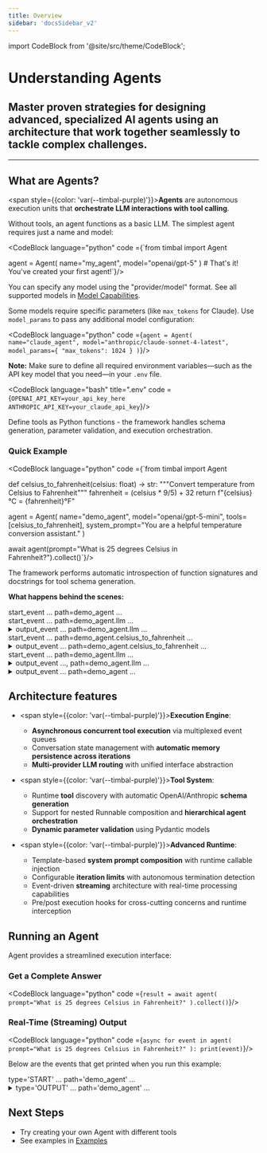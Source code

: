 ```yaml
---
title: Overview
sidebar: 'docsSidebar_v2'
---
```

import CodeBlock from '@site/src/theme/CodeBlock';


# Understanding Agents
<h2 className="subtitle" style={{marginTop: '-17px', fontSize: '1.1rem', fontWeight: 'normal'}}>
Master proven strategies for designing advanced, specialized AI agents using an architecture that work together seamlessly to tackle complex challenges.
</h2>

---

## What are Agents?

<span style={{color: 'var(--timbal-purple)'}}><strong>Agents</strong></span> are autonomous execution units that **orchestrate LLM interactions with tool calling**. 

Without tools, an agent functions as a basic LLM. The simplest agent requires just a name and model:

<CodeBlock language="python" code ={`from timbal import Agent

agent = Agent(
    name="my_agent",
    model="openai/gpt-5"
)  # That's it! You've created your first agent!`}/>

You can specify any model using the "provider/model" format. See all supported models in [Model Capabilities](/getting-started/model_capabilities).

Some models require specific parameters (like `max_tokens` for Claude). Use `model_params` to pass any additional model configuration: 

<CodeBlock language="python" code ={`agent = Agent(
    name="claude_agent",
    model="anthropic/claude-sonnet-4-latest",
    model_params={
        "max_tokens": 1024
    }
)`}/>

**Note:** Make sure to define all required environment variables—such as the API key model that you need—in your `.env` file.

<CodeBlock language="bash" title=".env" code ={`OPENAI_API_KEY=your_api_key_here
ANTHROPIC_API_KEY=your_claude_api_key`}/>

Define tools as Python functions - the framework handles schema generation, parameter validation, and execution orchestration.

### Quick Example

<CodeBlock language="python" code ={`from timbal import Agent

def celsius_to_fahrenheit(celsius: float) -> str:
    """Convert temperature from Celsius to Fahrenheit"""
    fahrenheit = (celsius * 9/5) + 32
    return f"{celsius}°C = {fahrenheit}°F"

agent = Agent(
    name="demo_agent",
    model="openai/gpt-5-mini",
    tools=[celsius_to_fahrenheit],
    system_prompt="You are a helpful temperature conversion assistant."
)

await agent(prompt="What is 25 degrees Celsius in Fahrenheit?").collect()`}/>

The framework performs automatic introspection of function signatures and docstrings for tool schema generation.

**What happens behind the scenes:**

<div className="log-step-static">
  start_event ... path=demo_agent ...
</div>

<div className="log-step-static">
  start_event ... path=demo_agent.llm ...
</div>

<details className="log-step-collapsible">
<summary>
  output_event ... path=demo_agent.llm ...
</summary>
<CodeBlock language="bash" code={`output_event ...
    path=demo_agent.llm 
    input={
      'model': 'openai/gpt-5-mini', 
      'messages': [
        {'role': 'user', 'content': [
          {'type': 'text', 
          'text': 'How many fahrenheit are 25 celsius'
          }]
        }
      ],
      'system_prompt': 'You are a helpful temperature conversion assistant.',
      'tools': [
        {'name': 'celsius_to_fahrenheit',
        'description': '', 
        'input_schema': 
          {'properties': 
            {'celsius': {'title': 'Celsius', 'type': 'number'}},
          'required': ['celsius'],
          'title': 'CelsiusToFahrenheitParams',
          'type': 'object'
          }
        }
      ]
    }
    output={
      'role': 'assistant',
      'content': [
        {'type': 'tool_use',
        'id': '068b03c99cbe760c80003d233f0cc50f',
        'name': 'celsius_to_fahrenheit',
        'input': {'celsius': 25}
        }
      ]
    }
    usage={'gpt-5-mini-2025-08-07:input_text_tokens': 141, 'gpt-5-mini-2025-08-07:output_text_tokens': 91}
    ...`}/>
</details>

<div className="log-step-static">
  start_event ... path=demo_agent.celsius_to_fahrenheit ...
</div>

<details className="log-step-collapsible">
<summary>
  output_event ... path=demo_agent.celsius_to_fahrenheit ...
</summary>
<CodeBlock language="bash" code={`output_event ...
    path=demo_agent.celsius_to_fahrenheit
    input={'celsius': 25}
    output='25.0°C = 77.0°F'
    ...`}/>
</details>

<div className="log-step-static">
  start_event ... path=demo_agent.llm ...
</div>

<details className="log-step-collapsible">
<summary>
  output_event ..., path=demo_agent.llm ...
</summary>
<CodeBlock language="bash" code={`output_event ...
    path=demo_agent.llm, 
    input={
      'model': 'openai/gpt-5-mini',
      'messages': [
        {'role': 'user',
        'content': [
          {'type': 'text',
          'text': 'How many fahrenheit are 25 celsius?'}
        ]},
        {'role': 'assistant',
        'content': [
          {'type': 'tool_use',
          'id': '068b03c99cbe760c80003d233f0cc50f',
          'name': 'celsius_to_fahrenheit',
          'input': {'celsius': 25}
          }
        ]},
        {'role': 'tool',
        'content': [
          {'type': 'tool_result',
          'id': '068b03c99cbe760c80003d233f0cc50f',
          'content': [
            {'type': 'text', 'text': '25.0°C = 77.0°F'}
          ]}
        ]}
      ],
      'system_prompt': 'You are a helpful temperature conversion assistant.',
      'tools': [
        {'name': 'celsius_to_fahrenheit',
        'description': '',
        'input_schema': {'properties': {'celsius': {'title': 'Celsius', 'type': 'number'}},
        'required': ['celsius'],
        'title': 'CelsiusToFahrenheitParams',
        'type': 'object'}}
      ]
    } 
    output={
    'role': 'assistant',
    'content': [
      {'type': 'text',
      'text': '25°C is 77°F.'
      }]
    }
    usage={'gpt-5-mini-2025-08-07:input_text_tokens': 186, 'gpt-5-mini-2025-08-07:output_text_tokens': 10}
    ...`}/>
</details>

<details className="log-step-collapsible">
<summary>
  output_event ... path=demo_agent ...
</summary>
<CodeBlock language="bash" code={`output_event ...
    path=demo_agent
    input={'prompt': 'How many fahrenheit are 25 celsius?'}
    output={
      'role': 'assistant',
      'content': [
        {'type': 'text', 'text': '25°C is 77°F.'}
    ]}
    usage={'gpt-5-mini-2025-08-07:input_text_tokens': 327, 'gpt-5-mini-2025-08-07:output_text_tokens': 101}
    ...
`}/>
</details>

<div style={{marginTop: '2rem'}}>
</div>



## Architecture features

- <span style={{color: 'var(--timbal-purple)'}}><strong>Execution Engine</strong></span>:
    - **Asynchronous concurrent tool execution** via multiplexed event queues
    - Conversation state management with **automatic memory persistence across iterations**
    - **Multi-provider LLM routing** with unified interface abstraction
  
- <span style={{color: 'var(--timbal-purple)'}}><strong>Tool System</strong></span>:
  - Runtime **tool** discovery with automatic OpenAI/Anthropic **schema generation**
  - Support for nested Runnable composition and **hierarchical agent orchestration**
  - **Dynamic parameter validation** using Pydantic models

- <span style={{color: 'var(--timbal-purple)'}}><strong>Advanced Runtime</strong></span>:
  - Template-based **system prompt composition** with runtime callable injection
  - Configurable **iteration limits** with autonomous termination detection
  - Event-driven **streaming** architecture with real-time processing capabilities
  - Pre/post execution hooks for cross-cutting concerns and runtime interception

## Running an Agent

Agent provides a streamlined execution interface:

### Get a Complete Answer

<CodeBlock language="python" code ={`result = await agent(
    prompt="What is 25 degrees Celsius in Fahrenheit?"
).collect()`}/>

### Real-Time (Streaming) Output

<CodeBlock language="python" code ={`async for event in agent(
    prompt="What is 25 degrees Celsius in Fahrenheit?"
):
    print(event)`}/>

Below are the events that get printed when you run this example:

<div className="log-step-static">
  type='START' ... path='demo_agent' ...
</div>

<details className="log-step-collapsible">
<summary>
  type='OUTPUT' ... path='demo_agent' ...
</summary>
<CodeBlock language="bash" code={`type='OUTPUT'
path='demo_agent'
input={'prompt': 'What is 25 degrees Celsius in Fahrenheit?'}
output=Message(role=assistant, content=[TextContent(type='text', text='25°C is 77°F.')])
...
usage={'gpt-5-mini-2025-08-07:input_text_tokens': 325, 'gpt-5-mini-2025-08-07:output_text_tokens': 37}`}/>
</details>


## Next Steps

- Try creating your own Agent with different tools
- See examples in [Examples](/examples)
